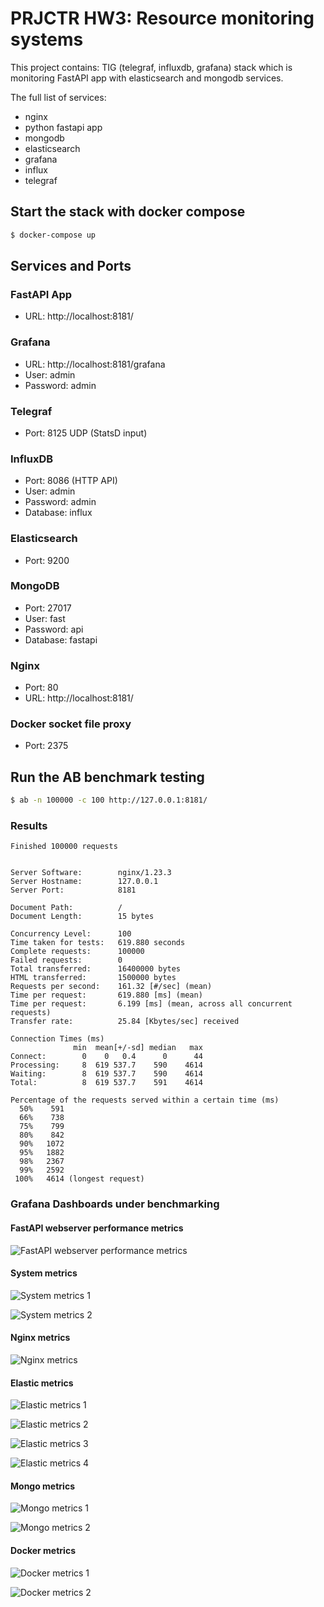 # PRJCTR HW3: Resource monitoring systems

This project contains: TIG (telegraf, influxdb, grafana) stack which is monitoring FastAPI app with elasticsearch and mongodb services.

The full list of services:
* nginx
* python fastapi app
* mongodb
* elasticsearch
* grafana
* influx
* telegraf

## Start the stack with docker compose

```bash
$ docker-compose up
```

## Services and Ports

### FastAPI App
- URL: http://localhost:8181/

### Grafana
- URL: http://localhost:8181/grafana
- User: admin 
- Password: admin 

### Telegraf
- Port: 8125 UDP (StatsD input)

### InfluxDB
- Port: 8086 (HTTP API)
- User: admin 
- Password: admin 
- Database: influx

### Elasticsearch
- Port: 9200

### MongoDB
- Port: 27017
- User: fast
- Password: api
- Database: fastapi

### Nginx
- Port: 80
- URL: http://localhost:8181/

### Docker socket file proxy
- Port: 2375


## Run the AB benchmark testing

```bash
$ ab -n 100000 -c 100 http://127.0.0.1:8181/
```

### Results

```
Finished 100000 requests


Server Software:        nginx/1.23.3
Server Hostname:        127.0.0.1
Server Port:            8181

Document Path:          /
Document Length:        15 bytes

Concurrency Level:      100
Time taken for tests:   619.880 seconds
Complete requests:      100000
Failed requests:        0
Total transferred:      16400000 bytes
HTML transferred:       1500000 bytes
Requests per second:    161.32 [#/sec] (mean)
Time per request:       619.880 [ms] (mean)
Time per request:       6.199 [ms] (mean, across all concurrent requests)
Transfer rate:          25.84 [Kbytes/sec] received

Connection Times (ms)
              min  mean[+/-sd] median   max
Connect:        0    0   0.4      0      44
Processing:     8  619 537.7    590    4614
Waiting:        8  619 537.7    590    4614
Total:          8  619 537.7    591    4614

Percentage of the requests served within a certain time (ms)
  50%    591
  66%    738
  75%    799
  80%    842
  90%   1072
  95%   1882
  98%   2367
  99%   2592
 100%   4614 (longest request)
```

### Grafana Dashboards under benchmarking

#### FastAPI webserver performance metrics

![FastAPI webserver performance metrics](./images/fastapi_performance_metrics.png)

#### System metrics

![System metrics 1](./images/system_metrics_1.png)

![System metrics 2](./images/system_metrics_2.png)

#### Nginx metrics

![Nginx metrics](./images/nginx_metrics.png)

#### Elastic metrics

![Elastic metrics 1](./images/elastic_metrics_1.png)

![Elastic metrics 2](./images/elastic_metrics_2.png)

![Elastic metrics 3](./images/elastic_metrics_3.png)

![Elastic metrics 4](./images/elastic_metrics_4.png)

#### Mongo metrics

![Mongo metrics 1](./images/mongo_metrics_1.png)

![Mongo metrics 2](./images/mongo_metrics_2.png)

#### Docker metrics

![Docker metrics 1](./images/docker_metrics_1.png)

![Docker metrics 2](./images/docker_metrics_2.png)
